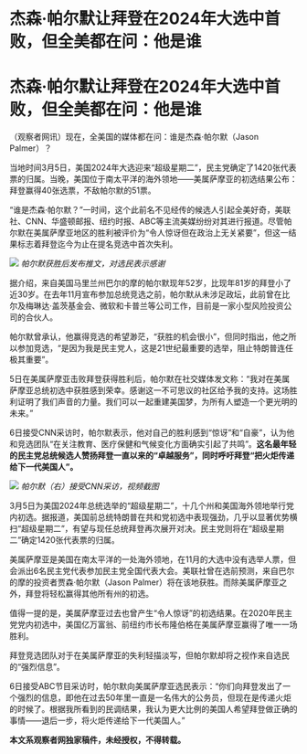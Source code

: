 # 杰森·帕尔默让拜登在2024年大选中首败，但全美都在问：他是谁

# 杰森·帕尔默让拜登在2024年大选中首败，但全美都在问：他是谁

（观察者网讯）现在，全美国的媒体都在问：谁是杰森·帕尔默（Jason Palmer）？

当地时间3月5日，美国2024年大选迎来“超级星期二”，民主党确定了1420张代表票的归属。当晚，美国位于南太平洋的海外领地——美属萨摩亚的初选结果公布：拜登赢得40张选票，不敌帕尔默的51票。

“谁是杰森·帕尔默？”一时间，这个此前名不见经传的候选人引起全美好奇，美联社、CNN、华盛顿邮报、纽约时报、ABC等主流美媒纷纷对其进行报道。尽管帕尔默在美属萨摩亚地区的胜利被评价为“令人惊讶但在政治上无关紧要”，但这一结果标志着拜登迄今为止在提名竞选中首次失利。

![](https://inews.gtimg.com/om_bt/OyUmW6uz5mNsuqrszTBEw0UR_H892IncHBsIxI41mslKEAA/1000)
_帕尔默获胜后发布推文，对选民表示感谢_

据介绍，来自美国马里兰州巴尔的摩的帕尔默现年52岁，比现年81岁的拜登小了近30岁。在去年11月宣布参加总统竞选之前，帕尔默从未涉足政坛，此前曾在比尔及梅琳达·盖茨基金会、微软和卡普兰等公司工作，目前是一家小型风险投资公司的合伙人。

帕尔默曾承认，他赢得竞选的希望渺茫，“获胜的机会很小”，但同时指出，他之所以参加竞选，“是因为我是民主党人，这是21世纪最重要的选举，阻止特朗普连任极其重要”。

5日在美属萨摩亚击败拜登获得胜利后，帕尔默在社交媒体发文称：“我对在美属萨摩亚总统初选中获胜感到荣幸。感谢这一不可思议的社区给予我的支持。这场胜利证明了我们声音的力量。我们可以一起重建美国梦，为所有人塑造一个更光明的未来。”

6日接受CNN采访时，帕尔默表示，他对自己的胜利感到“惊讶”和“自豪”，认为他和竞选团队“在关注教育、医疗保健和气候变化方面确实引起了共鸣”。**这名最年轻的民主党总统候选人赞扬拜登一直以来的“卓越服务”，同时呼吁拜登“把火炬传递给下一代美国人”。**

![](https://inews.gtimg.com/om_bt/OmPlZk7pJnFkWU0elrJ8DFgnPVHtMIK_VsQKJZmyCTrJsAA/1000)
_帕尔默（右）接受CNN采访，视频截图_

3月5日为美国2024年总统选举的“超级星期二”，十几个州和美国海外领地举行党内初选。据报道，美国前总统特朗普在共和党初选中表现强劲，几乎以显著优势横扫“超级星期二”，有望与现任总统拜登再次展开对决。民主党则将在“超级星期二”确定1420张代表票的归属。

美属萨摩亚是美国在南太平洋的一处海外领地，在11月的大选中没有选举人票，但会派出6名民主党代表参加民主党全国代表大会。美联社曾在选前预测，来自巴尔的摩的投资者贾森·帕尔默（Jason
Palmer）将在该地获胜。而除美属萨摩亚之外，拜登将轻松赢得其他所有州的初选。

值得一提的是，美属萨摩亚过去也曾产生“令人惊讶”的初选结果。在2020年民主党党内初选中，美国亿万富翁、前纽约市长布隆伯格在美属萨摩亚赢得了唯一一场胜利。

拜登竞选团队对于在美属萨摩亚的失利轻描淡写，但帕尔默却将之视作来自选民的“强烈信息”。

6日接受ABC节目采访时，帕尔默向美属萨摩亚选民表示：“你们向拜登发出了一个强烈的信息，即他在过去50年里一直是一名伟大的公务员，但现在是传递火炬的时候了。根据我所看到的民调结果，我认为更大比例的美国人希望拜登做正确的事情——退后一步，将火炬传递给下一代美国人。”

**本文系观察者网独家稿件，未经授权，不得转载。**

